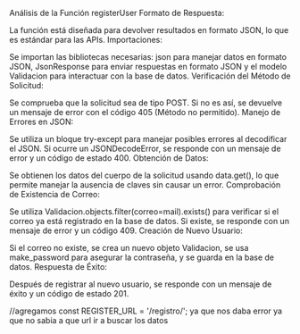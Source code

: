 Análisis de la Función registerUser
Formato de Respuesta:

La función está diseñada para devolver resultados en formato JSON, lo que es estándar para las APIs.
Importaciones:

Se importan las bibliotecas necesarias: json para manejar datos en formato JSON, JsonResponse para enviar respuestas en formato JSON y el modelo Validacion para interactuar con la base de datos.
Verificación del Método de Solicitud:

Se comprueba que la solicitud sea de tipo POST. Si no es así, se devuelve un mensaje de error con el código 405 (Método no permitido).
Manejo de Errores en JSON:

Se utiliza un bloque try-except para manejar posibles errores al decodificar el JSON. Si ocurre un JSONDecodeError, se responde con un mensaje de error y un código de estado 400.
Obtención de Datos:

Se obtienen los datos del cuerpo de la solicitud usando data.get(), lo que permite manejar la ausencia de claves sin causar un error.
Comprobación de Existencia de Correo:

Se utiliza Validacion.objects.filter(correo=mail).exists() para verificar si el correo ya está registrado en la base de datos. Si existe, se responde con un mensaje de error y un código 409.
Creación de Nuevo Usuario:

Si el correo no existe, se crea un nuevo objeto Validacion, se usa make_password para asegurar la contraseña, y se guarda en la base de datos.
Respuesta de Éxito:

Después de registrar al nuevo usuario, se responde con un mensaje de éxito y un código de estado 201.

//agregamos const REGISTER_URL = '/registro/'; ya que nos daba error ya que no sabia a que url ir a buscar los datos
